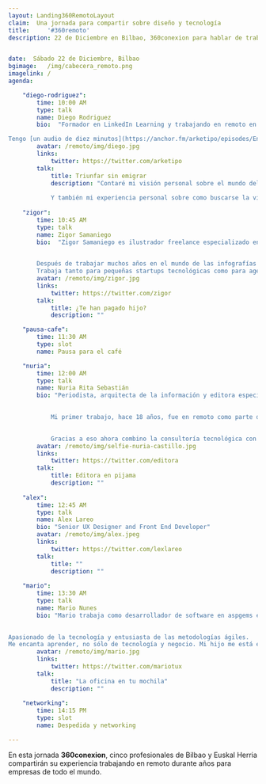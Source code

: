 ```yaml
---
layout: Landing360RemotoLayout
claim:  Una jornada para compartir sobre diseño y tecnología
title:     '#360remoto'
description: 22 de Diciembre en Bilbao, 360conexion para hablar de trabajo en remoto


date:  Sábado 22 de Diciembre, Bilbao
bgimage:   /img/cabecera_remoto.png
imagelink: /
agenda:

    "diego-rodriguez":
        time: 10:00 AM
        type: talk
        name: Diego Rodriguez
        bio:  "Formador en LinkedIn Learning y trabajando en remoto en Nitsnets.    

Tengo [un audio de diez minutos](https://anchor.fm/arketipo/episodes/En-qu-ando-metido-2018-e2kmbf) solo para contar lo que hago."
        avatar: /remoto/img/diego.jpg
        links: 
            twitter: https://twitter.com/arketipo
        talk:
            title: Triunfar sin emigrar
            description: "Contaré mi visión personal sobre el mundo del trabajo digital, un tema con el que estoy obsesionado desde hace diez años.   
              
            Y también mi experiencia personal sobre como buscarse la vida en el entorno tecnológico, crear conexiones y aprovechar las oportunidades. Un punto de vista alejado de los edulcorantes pero lleno de optimismo y energía."
            
    "zigor":
        time: 10:45 AM
        type: talk
        name: Zigor Samaniego
        bio:  "Zigor Samaniego es ilustrador freelance especializado en lettering e imagen publicitaria.  
          

        Después de trabajar muchos años en el mundo de las infografías arquitectónicas y el diseño gráfico, decide dejarlo todo y dedicarse únicamente a su faceta como ilustrador 3D. 
        Trabaja tanto para pequeñas startups tecnológicas como para agencias de publicidad tan grandes como Ogilvy Nueva York."
        avatar: /remoto/img/zigor.jpg
        links: 
            twitter: https://twitter.com/zigor
        talk:
            title: ¿Te han pagado hijo?
            description: ""

    "pausa-cafe":
        time: 11:30 AM
        type: slot
        name: Pausa para el café

    "nuria":
        time: 12:00 AM
        type: talk
        name: Nuria Rita Sebastián
        bio: "Periodista, arquitecta de la información y editora especializada en gestión de proyectos digitales.  

          
            Mi primer trabajo, hace 18 años, fue en remoto como parte del equipo fundador de Consumer.es y desde entonces no concibo trabajar de otra manera. 

              
            Gracias a eso ahora combino la consultoría tecnológica con mi nueva aventura: Casa Tía Julia - Refugio de Ideas, un centro de talleres y punto de encuentro en Ciria (Soria) un pueblo de 20 habitantes."
        avatar: /remoto/img/selfie-nuria-castillo.jpg
        links: 
            twitter: https://twitter.com/editora
        talk:
            title: Editora en pijama
            description: ""
    
    "alex":
        time: 12:45 AM
        type: talk
        name: Alex Lareo
        bio: "Senior UX Designer and Front End Developer"
        avatar: /remoto/img/alex.jpeg
        links: 
            twitter: https://twitter.com/lexlareo
        talk:
            title: ""
            description: ""
    
    "mario":
        time: 13:30 AM
        type: talk
        name: Mario Nunes
        bio: "Mario trabaja como desarrollador de software en aspgems en remoto y cuenta con más de quince años de experiencia en el desarrollo de software, siete de ellos trabajando en remoto.  

  
Apasionado de la tecnología y entusiasta de las metodologías ágiles. 
Me encanta aprender, no sólo de tecnología y negocio. Mi hijo me está enseñando a ser padre y a veces me pierdo cuando salgo por el monte."
        avatar: /remoto/img/mario.jpg
        links: 
            twitter: https://twitter.com/mariotux
        talk:
            title: "La oficina en tu mochila"
            description: ""
              
    "networking":
        time: 14:15 PM
        type: slot
        name: Despedida y networking 

---
```


En esta jornada **360conexion**, cinco profesionales de Bilbao y Euskal Herria compartirán su experiencia trabajando en remoto durante años para empresas de todo el mundo.  
